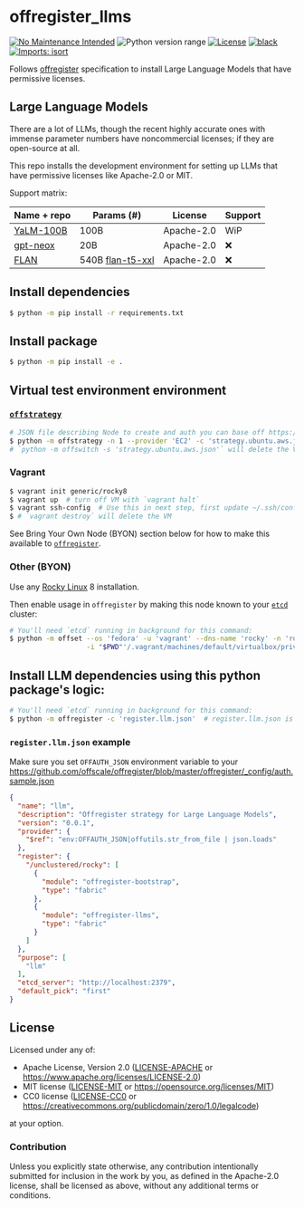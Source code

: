 offregister_llms
================
[![No Maintenance Intended](http://unmaintained.tech/badge.svg)](http://unmaintained.tech)
![Python version range](https://img.shields.io/badge/python-2.7%20|%203.4%20|%203.5%20|%203.6%20|%203.7%20|%203.8%20|%203.9%20|%203.10%20|%203.11-blue.svg)
[![License](https://img.shields.io/badge/license-Apache--2.0%20OR%20MIT%20OR%20CC0-blue.svg)](https://opensource.org/licenses/Apache-2.0)
[![black](https://img.shields.io/badge/code%20style-black-000000.svg)](https://github.com/psf/black)
[![Imports: isort](https://img.shields.io/badge/%20imports-isort-%231674b1?style=flat&labelColor=ef8336)](https://pycqa.github.io/isort)

Follows [offregister](https://github.com/offscale/offregister) specification to install Large Language Models that have
permissive licenses.

## Large Language Models

There are a lot of LLMs, though the recent highly accurate ones with immense parameter numbers have noncommercial
licenses; if they are open-source at all.

This repo installs the development environment for setting up LLMs that have permissive licenses like Apache-2.0 or MIT.

Support matrix:

| Name + repo                                        | Params (#) | License    | Support |
|----------------------------------------------------|------------|------------|---------|
| [YaLM-100B](https://github.com/yandex/YaLM-100B)   | 100B       | Apache-2.0 | WiP     |
| [gpt-neox](https://github.com/EleutherAI/gpt-neox) | 20B        | Apache-2.0 | ❌      |
| [FLAN](https://github.com/google-research/FLAN/tree/main/flan/v2) | 540B [flan-t5-xxl](https://huggingface.co/google/flan-t5-xxl)       | Apache-2.0 | ❌      |

## Install dependencies
```sh
$ python -m pip install -r requirements.txt
```

## Install package
```sh
$ python -m pip install -e .
```

## Virtual test environment environment

### [`offstrategy`](https://github.com/offscale/offstrategy)
```sh
# JSON file describing Node to create and auth you can base off https://github.com/offscale/offstrategy/blob/master/offstrategy/config/strategy.ubuntu.aws.json
$ python -m offstrategy -n 1 --provider 'EC2' -c 'strategy.ubuntu.aws.json'
# `python -m offswitch -s 'strategy.ubuntu.aws.json'` will delete the VM
```

### Vagrant
```sh
$ vagrant init generic/rocky8
$ vagrant up  # turn off VM with `vagrant halt`
$ vagrant ssh-config  # Use this in next step, first update ~/.ssh/config and set name to 'rocky'
$ # `vagrant destroy` will delete the VM
```

See Bring Your Own Node (BYON) section below for how to make this available to [`offregister`](https://github.com/offscale/offregister).

### Other (BYON)

Use any [Rocky Linux](https://rockylinux.org) 8 installation.

Then enable usage in `offregister` by making this node known to your [`etcd`](https://etcd.io) cluster:
```sh
# You'll need `etcd` running in background for this command:
$ python -m offset --os 'fedora' -u 'vagrant' --dns-name 'rocky' -n 'rocky' \
                   -i "$PWD"'/.vagrant/machines/default/virtualbox/private_key'
```

## Install LLM dependencies using this python package's logic:
```sh
# You'll need `etcd` running in background for this command:
$ python -m offregister -c 'register.llm.json'  # register.llm.json is a default offregister config; see below
```

### `register.llm.json` example
Make sure you set `OFFAUTH_JSON` environment variable to your https://github.com/offscale/offregister/blob/master/offregister/_config/auth.sample.json
```json
{
  "name": "llm",
  "description": "Offregister strategy for Large Language Models",
  "version": "0.0.1",
  "provider": {
    "$ref": "env:OFFAUTH_JSON|offutils.str_from_file | json.loads"
  },
  "register": {
    "/unclustered/rocky": [
      {
        "module": "offregister-bootstrap",
        "type": "fabric"
      },
      {
        "module": "offregister-llms",
        "type": "fabric"
      }
    ]
  },
  "purpose": [
    "llm"
  ],
  "etcd_server": "http://localhost:2379",
  "default_pick": "first"
}
```

## License

Licensed under any of:

- Apache License, Version 2.0 ([LICENSE-APACHE](LICENSE-APACHE) or <https://www.apache.org/licenses/LICENSE-2.0>)
- MIT license ([LICENSE-MIT](LICENSE-MIT) or <https://opensource.org/licenses/MIT>)
- CC0 license ([LICENSE-CC0](LICENSE-CC0) or <https://creativecommons.org/publicdomain/zero/1.0/legalcode>)

at your option.

### Contribution

Unless you explicitly state otherwise, any contribution intentionally submitted
for inclusion in the work by you, as defined in the Apache-2.0 license, shall be
licensed as above, without any additional terms or conditions.
